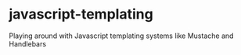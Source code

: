 javascript-templating
=====================

Playing around with Javascript templating systems like Mustache and Handlebars
